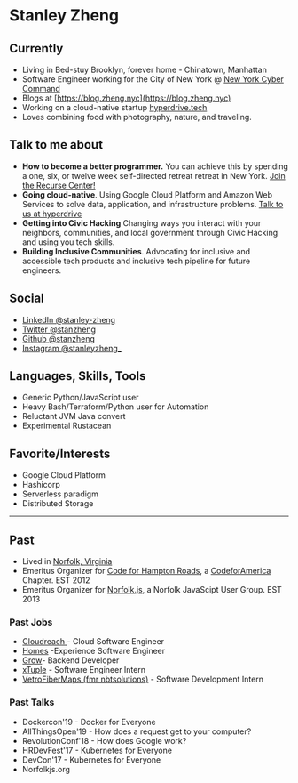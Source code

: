 # Stanley Zheng

## Currently

* Living in Bed-stuy Brooklyn, forever home  -  Chinatown, Manhattan
* Software Engineer working for the City of New York @ [New York Cyber Command](https://www1.nyc.gov/site/cyber/about/about-nyc-cyber-command.page)
* Blogs at [https://blog.zheng.nyc](https://blog.zheng.nyc)
* Working on a cloud-native startup [hyperdrive.tech](https://hyperdrive.tech)
* Loves combining food with photography, nature, and traveling.

## Talk to me about

* **How to become a better programmer.** You can achieve this by spending a one, six, or twelve week self-directed retreat retreat in New York. [Join the Recurse Center!](https://www.recurse.com/scout/click?t=710ee58e0b0ad8d9f443f9c9440137f1)
* **Going cloud-native**. Using Google Cloud Platform and Amazon Web Services to solve data, application, and infrastructure problems. [Talk to us at hyperdrive](stanley@hyperdrive.tech)
* **Getting into Civic Hacking** Changing ways you interact with your neighbors, communities, and local government through Civic Hacking and using you tech skills.
* **Building Inclusive Communities**. Advocating for inclusive and accessible tech products and inclusive tech pipeline for future engineers.

## Social

* [LinkedIn @stanley-zheng](https://linkedin.com/in/stanley-zheng)
* [Twitter @stanzheng](https://twitter.com/stanzheng)
* [Github @stanzheng](https://github.com/stanzheng)
* [Instagram @stanleyzheng_](https://instagram.com/stanleyzheng_)

## Languages, Skills, Tools

* Generic Python/JavaScript user
* Heavy Bash/Terraform/Python user for Automation
* Reluctant JVM Java convert
* Experimental Rustacean

## Favorite/Interests

* Google Cloud Platform
* Hashicorp
* Serverless paradigm
* Distributed Storage

***

## Past

* Lived in [Norfolk, Virginia](https://en.wikipedia.org/wiki/Norfolk,_Virginia)
* Emeritus Organizer for [Code for Hampton Roads](http://code4hr.org/ "Code"), a [CodeforAmerica](https://www.codeforamerica.org/) Chapter. EST 2012
* Emeritus Organizer for [Norfolk.js](https://norfolkjs.org), a Norfolk JavaScipt User Group. EST 2013

### Past Jobs

* [Cloudreach ](https://www.cloudreach.com/)- Cloud Software Engineer
* [Homes](https://www.homes.com/ "https://www.homes.com/") -Experience Software Engineer
* [Grow](https://thisisgrow.com/)- Backend Developer
* [xTuple](https://www.xtuple.com/) - Software Engineer Intern
* [VetroFiberMaps (fmr nbtsolutions)](https://www.vetrofibermap.com/) - Software Development Intern

### Past Talks

* Dockercon'19 - Docker for Everyone
* AllThingsOpen'19 - How does a request get to your computer?
* RevolutionConf'18 - How does Google work?
* HRDevFest'17 - Kubernetes for Everyone
* DevCon'17 - Kubernetes for Everyone
* Norfolkjs.org
